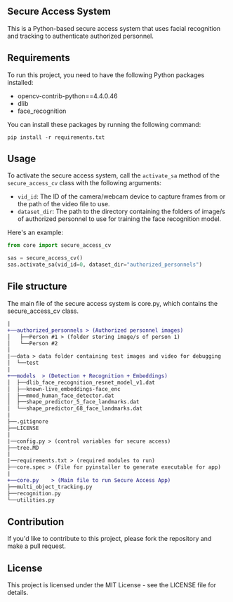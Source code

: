 Secure Access System
--------------------

This is a Python-based secure access system that uses facial recognition and tracking to authenticate authorized personnel.

Requirements
------------
To run this project, you need to have the following Python packages installed:

- opencv-contrib-python==4.4.0.46
- dlib
- face_recognition

You can install these packages by running the following command:

```console
pip install -r requirements.txt
```

Usage
-----
To activate the secure access system, call the `activate_sa` method of the `secure_access_cv` class with the following arguments:

- `vid_id`: The ID of the camera/webcam device to capture frames from or the path of the video file to use.
- `dataset_dir`: The path to the directory containing the folders of image/s of authorized personnel to use for training the face recognition model.

Here's an example:

```python
from core import secure_access_cv

sas = secure_access_cv()
sas.activate_sa(vid_id=0, dataset_dir="authorized_personnels")
```


File structure
------------
The main file of the secure access system is core.py, which contains the secure_access_cv class.

```diff
|
+──authorized_personnels > (Authorized personnel images)
│   ├──Person #1 > (folder storing image/s of person 1)
│   └──Person #2
| 
|──data > data folder containing test images and video for debugging
│  └──test
|
+──models  > (Detection + Recognition + Embeddings)
│  ├──dlib_face_recognition_resnet_model_v1.dat
│  ├──known-live_embeddings-face_enc
│  ├──mmod_human_face_detector.dat
│  ├──shape_predictor_5_face_landmarks.dat
│  └──shape_predictor_68_face_landmarks.dat
|
├──.gitignore
├──LICENSE
|
|──config.py > (control variables for secure access)
├──tree.MD
|
|──requirements.txt > (required modules to run)
├──core.spec > (File for pyinstaller to generate executable for app)
|
+──core.py    > (Main file to run Secure Access App)
├──multi_object_tracking.py
├──recognition.py
└──utilities.py
```

Contribution
------------
If you'd like to contribute to this project, please fork the repository and make a pull request.

License
------------
This project is licensed under the MIT License - see the LICENSE file for details.